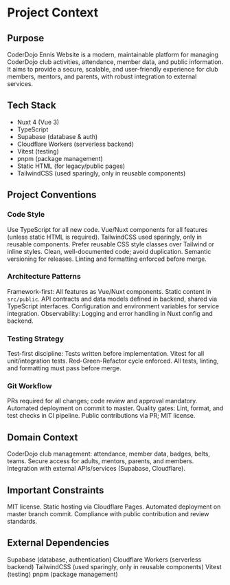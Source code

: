 # Project Context

## Purpose
CoderDojo Ennis Website is a modern, maintainable platform for managing CoderDojo club activities, attendance, member data, and public information. It aims to provide a secure, scalable, and user-friendly experience for club members, mentors, and parents, with robust integration to external services.

## Tech Stack
- Nuxt 4 (Vue 3)
- TypeScript
- Supabase (database & auth)
- Cloudflare Workers (serverless backend)
- Vitest (testing)
- pnpm (package management)
- Static HTML (for legacy/public pages)
- TailwindCSS (used sparingly, only in reusable components)

## Project Conventions

### Code Style
Use TypeScript for all new code.
Vue/Nuxt components for all features (unless static HTML is required).
TailwindCSS used sparingly, only in reusable components.
Prefer reusable CSS style classes over Tailwind or inline styles.
Clean, well-documented code; avoid duplication.
Semantic versioning for releases.
Linting and formatting enforced before merge.

### Architecture Patterns
Framework-first: All features as Vue/Nuxt components.
Static content in `src/public`.
API contracts and data models defined in backend, shared via TypeScript interfaces.
Configuration and environment variables for service integration.
Observability: Logging and error handling in Nuxt config and backend.

### Testing Strategy
Test-first discipline: Tests written before implementation.
Vitest for all unit/integration tests.
Red-Green-Refactor cycle enforced.
All tests, linting, and formatting must pass before merge.

### Git Workflow
PRs required for all changes; code review and approval mandatory.
Automated deployment on commit to master.
Quality gates: Lint, format, and test checks in CI pipeline.
Public contributions via PR; MIT license.

## Domain Context
CoderDojo club management: attendance, member data, badges, belts, teams.
Secure access for adults, mentors, parents, and members.
Integration with external APIs/services (Supabase, Cloudflare).

## Important Constraints
MIT license.
Static hosting via Cloudflare Pages.
Automated deployment on master branch commit.
Compliance with public contribution and review standards.

## External Dependencies
Supabase (database, authentication)
Cloudflare Workers (serverless backend)
TailwindCSS (used sparingly, only in reusable components)
Vitest (testing)
pnpm (package management)
